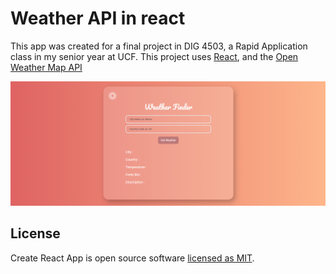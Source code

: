 # Weather API in react

This app was created for a final project in DIG 4503, a Rapid Application class in my senior year at UCF. This project uses [React](https://reactjs.org/), and the [Open Weather Map API](https://openweathermap.org/api)

![alt text](./docs/readme.PNG) 


## License

Create React App is open source software [licensed as MIT](https://github.com/facebook/create-react-app/blob/master/LICENSE).
